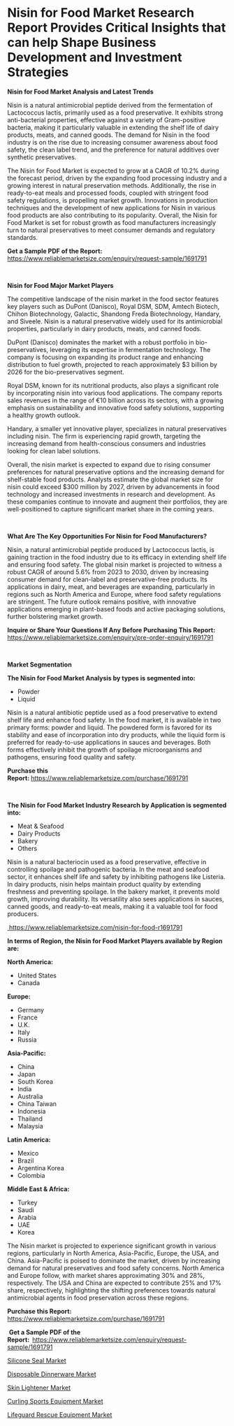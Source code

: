 <p><h1>Nisin for Food Market Research Report Provides Critical Insights that can help Shape Business Development and Investment Strategies</h1></p><p><strong>Nisin for Food Market Analysis and Latest Trends</strong></p>
<p><p>Nisin is a natural antimicrobial peptide derived from the fermentation of Lactococcus lactis, primarily used as a food preservative. It exhibits strong anti-bacterial properties, effective against a variety of Gram-positive bacteria, making it particularly valuable in extending the shelf life of dairy products, meats, and canned goods. The demand for Nisin in the food industry is on the rise due to increasing consumer awareness about food safety, the clean label trend, and the preference for natural additives over synthetic preservatives.</p><p>The Nisin for Food Market is expected to grow at a CAGR of 10.2% during the forecast period, driven by the expanding food processing industry and a growing interest in natural preservation methods. Additionally, the rise in ready-to-eat meals and processed foods, coupled with stringent food safety regulations, is propelling market growth. Innovations in production techniques and the development of new applications for Nisin in various food products are also contributing to its popularity. Overall, the Nisin for Food Market is set for robust growth as food manufacturers increasingly turn to natural preservatives to meet consumer demands and regulatory standards.</p></p>
<p><strong>Get a Sample PDF of the Report:&nbsp;</strong> <a href="https://www.reliablemarketsize.com/enquiry/request-sample/1691791?utm_campaign=1568&utm_medium=2&utm_source=Github&utm_content=ia&utm_term=18102024&utm_id=nisin-for-food">https://www.reliablemarketsize.com/enquiry/request-sample/1691791</a></p>
<p>&nbsp;</p>
<p><strong>Nisin for Food Major Market Players</strong></p>
<p><p>The competitive landscape of the nisin market in the food sector features key players such as DuPont (Danisco), Royal DSM, SDM, Amtech Biotech, Chihon Biotechnology, Galactic, Shandong Freda Biotechnology, Handary, and Siveele. Nisin is a natural preservative widely used for its antimicrobial properties, particularly in dairy products, meats, and canned foods.</p><p>DuPont (Danisco) dominates the market with a robust portfolio in bio-preservatives, leveraging its expertise in fermentation technology. The company is focusing on expanding its product range and enhancing distribution to fuel growth, projected to reach approximately $3 billion by 2026 for the bio-preservatives segment.</p><p>Royal DSM, known for its nutritional products, also plays a significant role by incorporating nisin into various food applications. The company reports sales revenues in the range of €10 billion across its sectors, with a growing emphasis on sustainability and innovative food safety solutions, supporting a healthy growth outlook.</p><p>Handary, a smaller yet innovative player, specializes in natural preservatives including nisin. The firm is experiencing rapid growth, targeting the increasing demand from health-conscious consumers and industries looking for clean label solutions.</p><p>Overall, the nisin market is expected to expand due to rising consumer preferences for natural preservative options and the increasing demand for shelf-stable food products. Analysts estimate the global market size for nisin could exceed $300 million by 2027, driven by advancements in food technology and increased investments in research and development. As these companies continue to innovate and augment their portfolios, they are well-positioned to capture significant market share in the coming years.</p></p>
<p>&nbsp;</p>
<p><strong>What Are The Key Opportunities For Nisin for Food Manufacturers?</strong></p>
<p><p>Nisin, a natural antimicrobial peptide produced by Lactococcus lactis, is gaining traction in the food industry due to its efficacy in extending shelf life and ensuring food safety. The global nisin market is projected to witness a robust CAGR of around 5.6% from 2023 to 2030, driven by increasing consumer demand for clean-label and preservative-free products. Its applications in dairy, meat, and beverages are expanding, particularly in regions such as North America and Europe, where food safety regulations are stringent. The future outlook remains positive, with innovative applications emerging in plant-based foods and active packaging solutions, further bolstering market growth.</p></p>
<p><strong>Inquire or Share Your Questions If Any Before Purchasing This Report:</strong> <a href="https://www.reliablemarketsize.com/enquiry/pre-order-enquiry/1691791?utm_campaign=1568&utm_medium=2&utm_source=Github&utm_content=ia&utm_term=18102024&utm_id=nisin-for-food">https://www.reliablemarketsize.com/enquiry/pre-order-enquiry/1691791</a></p>
<p>&nbsp;</p>
<p><strong>Market Segmentation</strong></p>
<p><strong>The Nisin for Food Market Analysis by types is segmented into:</strong></p>
<p><ul><li>Powder</li><li>Liquid</li></ul></p>
<p><p>Nisin is a natural antibiotic peptide used as a food preservative to extend shelf life and enhance food safety. In the food market, it is available in two primary forms: powder and liquid. The powdered form is favored for its stability and ease of incorporation into dry products, while the liquid form is preferred for ready-to-use applications in sauces and beverages. Both forms effectively inhibit the growth of spoilage microorganisms and pathogens, ensuring food quality and safety.</p></p>
<p><strong>Purchase this Report:&nbsp;</strong><a href="https://www.reliablemarketsize.com/purchase/1691791?utm_campaign=1568&utm_medium=2&utm_source=Github&utm_content=ia&utm_term=18102024&utm_id=nisin-for-food">https://www.reliablemarketsize.com/purchase/1691791</a></p>
<p>&nbsp;</p>
<p><strong>The Nisin for Food Market Industry Research by Application is segmented into:</strong></p>
<p><ul><li>Meat & Seafood</li><li>Dairy Products</li><li>Bakery</li><li>Others</li></ul></p>
<p><p>Nisin is a natural bacteriocin used as a food preservative, effective in controlling spoilage and pathogenic bacteria. In the meat and seafood sector, it enhances shelf life and safety by inhibiting pathogens like Listeria. In dairy products, nisin helps maintain product quality by extending freshness and preventing spoilage. In the bakery market, it prevents mold growth, improving durability. Its versatility also sees applications in sauces, canned goods, and ready-to-eat meals, making it a valuable tool for food producers.</p></p>
<p><a href="https://www.reliablemarketsize.com/nisin-for-food-r1691791?utm_campaign=1568&utm_medium=2&utm_source=Github&utm_content=ia&utm_term=18102024&utm_id=nisin-for-food">&nbsp;https://www.reliablemarketsize.com/nisin-for-food-r1691791</a></p>
<p><strong>In terms of Region, the Nisin for Food Market Players available by Region are:</strong></p>
<p>
    <p> <strong> North America: </strong>
        <ul>
            <li>United States</li>
            <li>Canada</li>
        </ul>
        </p> 
    <p> <strong> Europe: </strong>
        <ul>
            <li>Germany</li>
            <li>France</li>
            <li>U.K.</li>
            <li>Italy</li>
            <li>Russia</li>
        </ul>
        </p> 
    <p> <strong> Asia-Pacific: </strong>
        <ul>
            <li>China</li>
            <li>Japan</li>
            <li>South Korea</li>
            <li>India</li>
            <li>Australia</li>
            <li>China Taiwan</li>
            <li>Indonesia</li>
            <li>Thailand</li>
            <li>Malaysia</li>
        </ul>
        </p> 
    <p> <strong> Latin America: </strong>
        <ul>
            <li>Mexico</li>
            <li>Brazil</li>
            <li>Argentina Korea</li>
            <li>Colombia</li>
        </ul>
        </p> 
    <p> <strong> Middle East & Africa: </strong>
        <ul>
            <li>Turkey</li>
            <li>Saudi</li>
            <li>Arabia</li>
            <li>UAE</li>
            <li>Korea</li>
        </ul>
    </p>
    </p>
<p><p>The Nisin market is projected to experience significant growth in various regions, particularly in North America, Asia-Pacific, Europe, the USA, and China. Asia-Pacific is poised to dominate the market, driven by increasing demand for natural preservatives and food safety concerns. North America and Europe follow, with market shares approximating 30% and 28%, respectively. The USA and China are expected to contribute 25% and 17% share, respectively, highlighting the shifting preferences towards natural antimicrobial agents in food preservation across these regions.</p></p>
<p><strong>Purchase this Report: </strong><a href="https://www.reliablemarketsize.com/purchase/1691791?utm_campaign=1568&utm_medium=2&utm_source=Github&utm_content=ia&utm_term=18102024&utm_id=nisin-for-food">https://www.reliablemarketsize.com/purchase/1691791</a></p>
<p>&nbsp;<strong>Get a Sample PDF of the Report:&nbsp;&nbsp;</strong><a href="https://www.reliablemarketsize.com/enquiry/request-sample/1691791?utm_campaign=1568&utm_medium=2&utm_source=Github&utm_content=ia&utm_term=18102024&utm_id=nisin-for-food">https://www.reliablemarketsize.com/enquiry/request-sample/1691791</a></p>
<p><strong></strong></p>
<p><p><a href="https://www.linkedin.com/pulse/silicone-seal-industry-sector-market-dynamics-future-scenarios-nn0he?utm_campaign=1568&utm_medium=2&utm_source=Github&utm_content=ia&utm_term=18102024&utm_id=nisin-for-food">Silicone Seal Market</a></p><p><a href="https://www.linkedin.com/pulse/investment-opportunities-disposable-dinnerware-sector-bidpe?utm_campaign=1568&utm_medium=2&utm_source=Github&utm_content=ia&utm_term=18102024&utm_id=nisin-for-food">Disposable Dinnerware Market</a></p><p><a href="https://www.linkedin.com/pulse/global-skin-lightener-market-focus-application-end-use-6uize?utm_campaign=1568&utm_medium=2&utm_source=Github&utm_content=ia&utm_term=18102024&utm_id=nisin-for-food">Skin Lightener Market</a></p><p><a href="https://www.linkedin.com/pulse/curling-sports-equipment-market-size-growth-industry-analysis-hv3we?utm_campaign=1568&utm_medium=2&utm_source=Github&utm_content=ia&utm_term=18102024&utm_id=nisin-for-food">Curling Sports Equipment Market</a></p><p><a href="https://www.linkedin.com/pulse/lifeguard-rescue-equipment-market-global-regional-analysis-2024-req5e?utm_campaign=1568&utm_medium=2&utm_source=Github&utm_content=ia&utm_term=18102024&utm_id=nisin-for-food">Lifeguard Rescue Equipment Market</a></p></p>